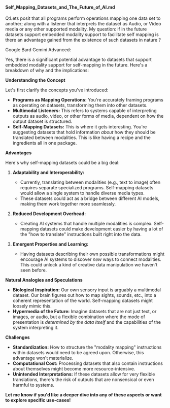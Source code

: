 #### Self_Mapping_Datasets_and_The_Future_of_AI.md

Q:Lets posit that all programs perform operations mapping one data set to another; along with a listener that interprets the dataset as Audio, or Video media or any other supported modality. My question: if in the future datasets support embedded modality support to facilitate self mapping is there an advantage gained from the existence of such datasets in nature ?

Google Bard Gemini Advanced:

Yes, there is a significant potential advantage to datasets that support embedded modality support for self-mapping in the future. Here's a breakdown of why and the implications:

**Understanding the Concept**

Let's first clarify the concepts you've introduced:

* **Programs as Mapping Operations:**  You're accurately framing programs as operating on datasets, transforming them into other datasets.
* **Multimodal Listeners:** This refers to systems capable of interpreting outputs as audio, video, or other forms of media, dependent on how the output dataset is structured.
* **Self-Mapping Datasets:** This is where it gets interesting. You're suggesting datasets that hold information *about* how they should be translated between modalities. This is like having a recipe and the ingredients all in one package.

**Advantages**

Here's why self-mapping datasets could be a big deal:

1. **Adaptability and Interoperability:**
   * Currently, translating between modalities (e.g., text to image) often requires separate  specialized programs. Self-mapping datasets would allow a single  system to handle diverse media types. 
   * These datasets could act as a bridge between different AI models, making them work together more seamlessly.

2. **Reduced Development Overhead:**
   * Creating AI systems that handle multiple modalities is complex. Self-mapping datasets could make development easier by having a lot of the "how to translate" instructions built right into the data.

3. **Emergent Properties and Learning:** 
   * Having datasets describing their own possible transformations might encourage AI systems to discover *new* ways to connect modalities. This could unlock a kind of creative data manipulation we haven't seen before.

**Natural Analogies and Speculations**

* **Biological Inspiration:** Our own sensory input is arguably a multimodal dataset. Our brain figures out how to map sights, sounds, etc., into a coherent representation of the world. Self-mapping datasets might loosely mimic this.
* **Hypermedia of the Future:** Imagine datasets that are not just text, or images, or audio, but a flexible combination where the mode of presentation is *determined by the data itself* and the capabilities of the system interpreting it.

**Challenges**

* **Standardization:** How to structure the "modality mapping" instructions within datasets would need to be agreed upon. Otherwise, this advantage won't materialize.
* **Computational Cost:**   Processing datasets that also contain instructions about themselves might become more resource-intensive.
* **Unintended Interpretations:** If these datasets allow for very flexible translations, there's the risk of outputs that are nonsensical or even harmful to systems.

**Let me know if you'd like a deeper dive into any of these aspects or want to explore specific use-cases!** 

